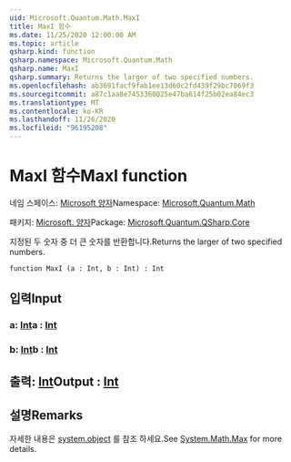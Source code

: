 ```yaml
---
uid: Microsoft.Quantum.Math.MaxI
title: MaxI 함수
ms.date: 11/25/2020 12:00:00 AM
ms.topic: article
qsharp.kind: function
qsharp.namespace: Microsoft.Quantum.Math
qsharp.name: MaxI
qsharp.summary: Returns the larger of two specified numbers.
ms.openlocfilehash: ab3691facf9fab1ee13d60c2fd439f29bc7069f3
ms.sourcegitcommit: a87c1aa8e7453360025e47ba614f25b02ea84ec3
ms.translationtype: MT
ms.contentlocale: ko-KR
ms.lasthandoff: 11/26/2020
ms.locfileid: "96195208"
---
```

# <a name="maxi-function"></a><span data-ttu-id="89aa2-102">MaxI 함수</span><span class="sxs-lookup"><span data-stu-id="89aa2-102">MaxI function</span></span>

<span data-ttu-id="89aa2-103">네임 스페이스: [Microsoft 양자](xref:Microsoft.Quantum.Math)</span><span class="sxs-lookup"><span data-stu-id="89aa2-103">Namespace: [Microsoft.Quantum.Math](xref:Microsoft.Quantum.Math)</span></span>

<span data-ttu-id="89aa2-104">패키지: [Microsoft. 양자](https://nuget.org/packages/Microsoft.Quantum.QSharp.Core)</span><span class="sxs-lookup"><span data-stu-id="89aa2-104">Package: [Microsoft.Quantum.QSharp.Core](https://nuget.org/packages/Microsoft.Quantum.QSharp.Core)</span></span>


<span data-ttu-id="89aa2-105">지정된 두 숫자 중 더 큰 숫자를 반환합니다.</span><span class="sxs-lookup"><span data-stu-id="89aa2-105">Returns the larger of two specified numbers.</span></span>

```qsharp
function MaxI (a : Int, b : Int) : Int
```


## <a name="input"></a><span data-ttu-id="89aa2-106">입력</span><span class="sxs-lookup"><span data-stu-id="89aa2-106">Input</span></span>

### <a name="a--int"></a><span data-ttu-id="89aa2-107">a: [Int](xref:microsoft.quantum.lang-ref.int)</span><span class="sxs-lookup"><span data-stu-id="89aa2-107">a : [Int](xref:microsoft.quantum.lang-ref.int)</span></span>




### <a name="b--int"></a><span data-ttu-id="89aa2-108">b: [Int](xref:microsoft.quantum.lang-ref.int)</span><span class="sxs-lookup"><span data-stu-id="89aa2-108">b : [Int](xref:microsoft.quantum.lang-ref.int)</span></span>





## <a name="output--int"></a><span data-ttu-id="89aa2-109">출력: [Int](xref:microsoft.quantum.lang-ref.int)</span><span class="sxs-lookup"><span data-stu-id="89aa2-109">Output : [Int](xref:microsoft.quantum.lang-ref.int)</span></span>



## <a name="remarks"></a><span data-ttu-id="89aa2-110">설명</span><span class="sxs-lookup"><span data-stu-id="89aa2-110">Remarks</span></span>

<span data-ttu-id="89aa2-111">자세한 내용은 [system.object](https://docs.microsoft.com/dotnet/api/system.math.max) 를 참조 하세요.</span><span class="sxs-lookup"><span data-stu-id="89aa2-111">See [System.Math.Max](https://docs.microsoft.com/dotnet/api/system.math.max) for more details.</span></span>